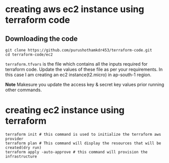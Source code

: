# creating aws ec2 instance using terraform code


## Downloading the code

```
git clone https://github.com/purushothamkdr453/terraform-code.git
cd terraform-code/ec2
```

`terraform.tfvars` is the file which contains all the inputs required for terraform code. Update the values of these file as per your requirements. In this case I am creating an ec2 instance(t2.micro) in ap-south-1 region. 

**Note** Makesure you update the access key & secret key values prior running other commands.

# creating ec2 instance using terraform

```
terraform init # this command is used to initialize the terraform aws provider
terraform plan # This command will display the resources that will be created(dry run)
terraform apply -auto-approve # this command will provision the infrastructure
```
